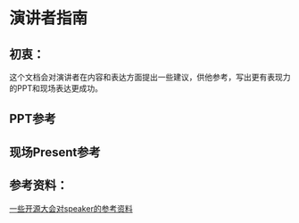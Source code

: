 # 演讲者指南

## 初衷：
这个文档会对演讲者在内容和表达方面提出一些建议，供他参考，写出更有表现力的PPT和现场表达更成功。

## PPT参考

## 现场Present参考

## 参考资料：
[一些开源大会对speaker的参考资料](reference.md)
